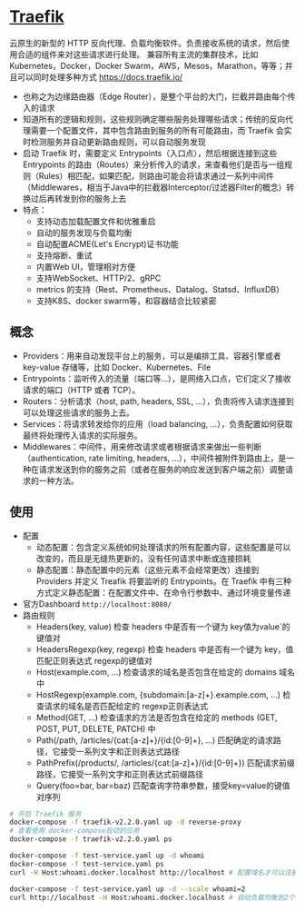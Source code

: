 # [Traefik](https://github.com/containous/traefik)

云原生的新型的 HTTP 反向代理、负载均衡软件。负责接收系统的请求，然后使用合适的组件来对这些请求进行处理。 兼容所有主流的集群技术，比如 Kubernetes，Docker，Docker Swarm，AWS，Mesos，Marathon，等等；并且可以同时处理多种方式  https://docs.traefik.io/

* 也称之为边缘路由器（Edge Router），是整个平台的大门，拦截并路由每个传入的请求
* 知道所有的逻辑和规则，这些规则确定哪些服务处理哪些请求；传统的反向代理需要一个配置文件，其中包含路由到服务的所有可能路由，而 Traefik 会实时检测服务并自动更新路由规则，可以自动服务发现
* 启动 Traefik 时，需要定义 Entrypoints（入口点），然后根据连接到这些 Entrypoints 的路由（Routes）来分析传入的请求，来查看他们是否与一组规则（Rules）相匹配，如果匹配，则路由可能会将请求通过一系列中间件（Middlewares，相当于Java中的拦截器Interceptor/过滤器Filter的概念）转换过后再转发到你的服务上去
* 特点：
    - 支持动态加载配置文件和优雅重启
    - 自动的服务发现与负载均衡
    - 自动配置ACME(Let's Encrypt)证书功能
    - 支持熔断、重试
    - 内置Web UI，管理相对方便
    - 支持WebSocket、HTTP/2、gRPC
    - metrics 的支持（Rest、Prometheus、Datalog、Statsd、InfluxDB）
    - 支持K8S、docker swarm等，和容器结合比较紧密

## 概念

* Providers：用来自动发现平台上的服务，可以是编排工具、容器引擎或者 key-value 存储等，比如 Docker、Kubernetes、File
* Entrypoints：监听传入的流量（端口等…），是网络入口点，它们定义了接收请求的端口（HTTP 或者 TCP）。
* Routers：分析请求（host, path, headers, SSL, …），负责将传入请求连接到可以处理这些请求的服务上去。
* Services：将请求转发给你的应用（load balancing, …），负责配置如何获取最终将处理传入请求的实际服务。
* Middlewares：中间件，用来修改请求或者根据请求来做出一些判断（authentication, rate limiting, headers, …），中间件被附件到路由上，是一种在请求发送到你的服务之前（或者在服务的响应发送到客户端之前）调整请求的一种方法。

## 使用

* 配置
    - 动态配置：包含定义系统如何处理请求的所有配置内容，这些配置是可以改变的，而且是无缝热更新的，没有任何请求中断或连接损耗
    - 静态配置：静态配置中的元素（这些元素不会经常更改）连接到 Providers 并定义 Treafik 将要监听的 Entrypoints。在 Traefik 中有三种方式定义静态配置：在配置文件中、在命令行参数中、通过环境变量传递
* 官方Dashboard `http://localhost:8080/`
* 路由规则
    - Headers(key, value)   检查 headers 中是否有一个键为 key值为value`的键值对
    - HeadersRegexp(key, regexp)  检查 headers 中是否有一个键为 key，值匹配正则表达式 regexp的键值对
    - Host(example.com, ...)  检查请求的域名是否包含在给定的 domains 域名中
    - HostRegexp(example.com, {subdomain:[a-z]+}.example.com, ...)    检查请求的域名是否匹配给定的 regexp正则表达式
    - Method(GET, ...)    检查请求的方法是否包含在给定的 methods (GET, POST, PUT, DELETE, PATCH) 中
    - Path(/path, /articles/{cat:[a-z]+}/{id:[0-9]+}, ...)    匹配确定的请求路径，它接受一系列文字和正则表达式路径
    - PathPrefix(/products/, /articles/{cat:[a-z]+}/{id:[0-9]+})  匹配请求前缀路径，它接受一系列文字和正则表达式前缀路径
    - Query(foo=bar, bar=baz) 匹配查询字符串参数，接受key=value的键值对序列

```sh
# 开启 Traefik 服务
docker-compose -f traefik-v2.2.0.yaml up -d reverse-proxy
# 查看使用 docker-compose启动的应用
docker-compose -f traefik-v2.2.0.yaml ps

docker-compose -f test-service.yaml up -d whoami
docker-compose -f test-service.yaml ps
curl -H Host:whoami.docker.localhost http://localhost # 配置域名才可以注册，不设置 Host，访问会失败

docker-compose -f test-service.yaml up -d --scale whoami=2
curl http://localhost -H Host:whoami.docker.localhost # 自动负载均衡到2个不同的实例上去
```
